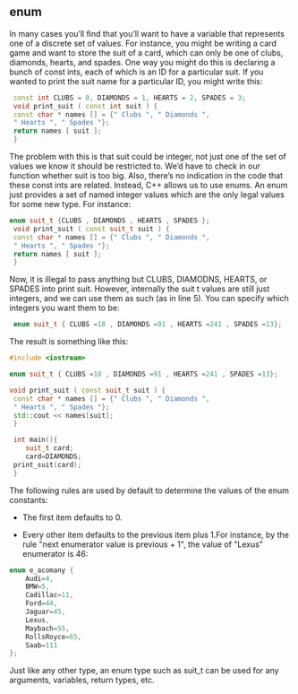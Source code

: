 ## enum

In many cases you’ll find that you’ll want to have a variable that represents one of a discrete
set of values. For instance, you might be writing a card game and want to store the suit of
a card, which can only be one of clubs, diamonds, hearts, and spades. One way you might
do this is declaring a bunch of const ints, each of which is an ID for a particular suit. If
you wanted to print the suit name for a particular ID, you might write this:

```cpp
 const int CLUBS = 0, DIAMONDS = 1, HEARTS = 2, SPADES = 3;
 void print_suit ( const int suit ) {
 const char * names [] = {" Clubs ", " Diamonds ",
 " Hearts ", " Spades "};
 return names [ suit ];
 }
 ```
The problem with this is that suit could be integer, not just one of the set of values we
know it should be restricted to. We’d have to check in our function whether suit is too big.
Also, there’s no indication in the code that these const ints are related.
Instead, C++ allows us to use enums. An enum just provides a set of named integer values
which are the only legal values for some new type. For instance:

```cpp
enum suit_t {CLUBS , DIAMONDS , HEARTS , SPADES };
 void print_suit ( const suit_t suit ) {
 const char * names [] = {" Clubs ", " Diamonds ",
 " Hearts ", " Spades "};
 return names [ suit ];
 }
```

Now, it is illegal to pass anything but CLUBS, DIAMODNS, HEARTS, or SPADES into
print suit. However, internally the suit t values are still just integers, and we can use
them as such (as in line 5).
You can specify which integers you want them to be:
```cpp
 enum suit_t { CLUBS =18 , DIAMONDS =91 , HEARTS =241 , SPADES =13};
```
The result is something like this:
```cpp
#include <iostream>

enum suit_t { CLUBS =18 , DIAMONDS =91 , HEARTS =241 , SPADES =13};

void print_suit ( const suit_t suit ) {
 const char * names [] = {" Clubs ", " Diamonds ",
 " Hearts ", " Spades "};
 std::cout << names[suit];
 }

 int main(){
 	suit_t card;
 	card=DIAMONDS;
 print_suit(card);
 }
 ```

The following rules are used by default to determine the values of the enum constants:
- The first item defaults to 0.


- Every other item defaults to the previous item plus 1.For instance, by the rule "next enumerator value is previous + 1", the value of "Lexus" enumerator is 46:


```cpp
enum e_acomany {
	Audi=4,
	BMW=5,
	Cadillac=11,
	Ford=44,
	Jaguar=45,
	Lexus,
	Maybach=55,
	RollsRoyce=65,
	Saab=111
};
```

Just like any other type, an enum type such as suit_t can be used for any arguments,
variables, return types, etc.

